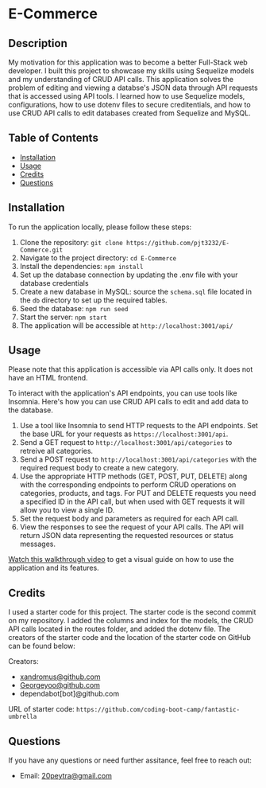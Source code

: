 # E-Commerce

## Description
My motivation for this application was to become a better Full-Stack web developer. I built this project to showcase my skills using Sequelize models and my understanding of CRUD API calls. This application solves the problem of editing and viewing a databse's JSON data through API requests that is accessed using API tools. I learned how to use Sequelize models, configurations, how to use dotenv files to secure creditentials, and how to use CRUD API calls to edit databases created from Sequelize and MySQL.

## Table of Contents
- [Installation](#installation)
- [Usage](#usage)
- [Credits](#credits)
- [Questions](#questions)

## Installation
To run the application locally, please follow these steps:

1. Clone the repository: `git clone https://github.com/pjt3232/E-Commerce.git`
2. Navigate to the project directory: `cd E-Commerce`
3. Install the dependencies: `npm install`
4. Set up the database connection by updating the .env file with your database credentials
5. Create a new database in MySQL: source the `schema.sql` file located in the `db` directory to set up the required tables.
6. Seed the database: `npm run seed`
7. Start the server: `npm start`
8. The application will be accessible at `http://localhost:3001/api/`

## Usage 
Please note that this application is accessible via API calls only. It does not have an HTML frontend.

To interact with the application's API endpoints, you can use tools like Insomnia. Here's how you can use CRUD API calls to edit and add data to the database.

1. Use a tool like Insomnia to send HTTP requests to the API endpoints. Set the base URL for your requests as `https://localhost:3001/api`.
2. Send a GET request to `http://localhost:3001/api/categories` to retreive all categories.
3. Send a POST request to `http://localhost:3001/api/categories` with the required request body to create a new category.
4. Use the appropriate HTTP methods (GET, POST, PUT, DELETE) along with the corresponding endpoints to perform CRUD operations on categories, products, and tags. For PUT and DELETE requests you need a specified ID in the API call, but when used with GET requests it will allow you to view a single ID.
5. Set the request body and parameters as required for each API call.
6. View the responses to see the request of your API calls. The API will return JSON data representing the requested resources or status messages.

[Watch this walkthrough video](https://drive.google.com/file/d/1tcyhRKt6BwrR8lFt29T3YjTZj8cro7ge/view?usp=sharing) to get a visual guide on how to use the application and its features.

## Credits
I used a starter code for this project. The starter code is the second commit on my repository. I added the columns and index for the models, the CRUD API calls located in the routes folder, and added the dotenv file. The creators of the starter code and the location of the starter code on GitHub can be found below:

Creators: 
- xandromus@github.com
- Georgeyoo@github.com
- dependabot[bot]@github.com

URL of starter code: 
`https://github.com/coding-boot-camp/fantastic-umbrella`

## Questions
If you have any questions or need further assitance, feel free to reach out:

- Email: 20peytra@gmail.com

